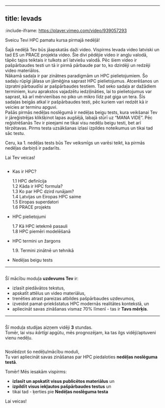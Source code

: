 
---
title: Ievads
---


:include-iframe: https://player.vimeo.com/video/939057293



Sveicu Tevi HPC pamatu kursa pirmajā nedēļā!  

Šajā nedēļā Tev būs jāapskatās daži video. Vispirms Ievada video latviski un tad ES un PRACE projekta video. Šie divi pēdējie video ir angļu valodā, tāpēc tajos teiktais ir tulkots arī latviešu valodā. Pēc šiem video ir pašpārbaudes testi un tā ir pirmā pārbaude par to, ko dzirdēji un redzēji video materiālos.  
Nākamā sadaļa ir par zinātnes paradigmām un HPC pielietojumiem. Šo sadaļu rūpīgi jālasa un jāmēģina saprast HPC pielietojumus. Atcerēšanos un izpratni pārbaudīsi ar pašpārbaudes testiem. Tad seko sadaļa ar dažādiem terminiem, kuru aprakstos vajadzētu iedziļināties, lai to pielietojumus var saprast, kā arī mērvienības no piko un mikro līdz pat giga un tera. Šīs sadaļas beigās atkal ir pašpārbaudes testi, pēc kuriem vari redzēt kā ir veicies ar terminu apguvi.  
Pašās pirmās nedēļas noslēgumā ir nedēļas beigu tests, kura veikšanai Tev ir jāreģistrējas klikšķinot lapas augšējā, labajā stūrī uz “MANA VIDE”. Pēc reģistrēšanās Tev ir pieejami ne tikai visu nedēļu beigu testi, bet arī tērzētavas. Pirms testa uzsākšanas izlasi izpildes noteikumus un tikai tad sāc testu. 

Ceru, ka 1. nedēļas tests būs Tev veiksmīgs un varēsi teikt, ka pirmās nedēļas darbiņš ir padarīts. 

Lai Tev veicas!


```attention-note {label: "Pirmās nedēļas tēmas"}
```

- Kas ir HPC?
   
    1.1 HPC definīcija  
    1.2 Kāda ir HPC formula?  
    1.3 Ko par HPC dzird runājam?  
    1.4 Latvijas un Eiropas HPC saime  
    1.5 Eiropas superdatori  
    1.6 PRACE projekts
  
- HPC pielietojumi

    1.7 Kā HPC ietekmē pasauli  
    1.8 HPC piemēri modelēšanā 

- HPC termini un žargons

    1.9. Termini zinātnē un tehnikā 

- Nedēļas beigu tests



---

```attention-note {label: "Tavs uzdevums"}
```

Šī mācību moduļa **uzdevums Tev** ir:
- izlasīt piedāvātos tekstus,
- apskatīt attēlus un video materiālus,
- trenēties atrast pareizas atbildes pašpārbaudes uzdevumos,
- izveidot pamat-priekšstatus HPC modernās realitātes kontekstā, un
- apliecināt savas zināšanas vismaz 70% līmenī - tas ir **Tavs mērķis**.

---

```attention-note {label: "Studijas prasa Tavu laiku"}
```
Šī moduļa studijas aizņem vidēji **3** stundas.  
Tomēr, lai visu *kārtīgi* apgūtu, mēs prognozējam, ka tas ilgs vidēji/aptuveni vienu nedēļu.


```attention-note {label: "Kā pārliecināties, vai Tu esi ieguvis jaunas zināšanas"}
```

Noslēdzot šo nedēļu/mācību moduli,  
Tu vari apliecināt savas zināšanas par HPC piedaloties **nedēļas noslēguma testā**.  

Tomēr! Mēs iesakām vispirms:
- **izlasīt un apskatīt visus publicētos materiālus** un 
- **izpildīt visus iekļautos pašpārbaudes testus** un 
- tikai tad - ķerties pie **Nedēļas noslēguma testa**



Lai veicas!
